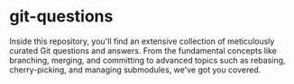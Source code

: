 # git-questions
Inside this repository, you'll find an extensive collection of meticulously curated Git questions and answers. From the fundamental concepts like branching, merging, and committing to advanced topics such as rebasing, cherry-picking, and managing submodules, we've got you covered.
